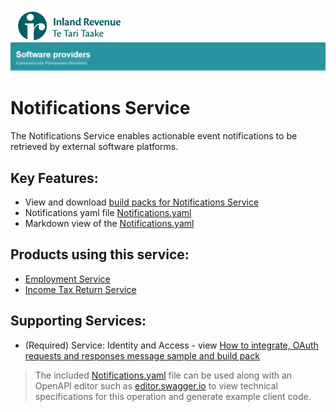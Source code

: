 ![IRD logo](../Images/IRlogo.gif)
![Software Dev](../Images/SoftwareDev.png)

# Notifications Service 

The Notifications Service enables actionable event notifications to be retrieved by external software platforms.  

## Key Features:
* View and download [build packs for Notifications Service](Gateway%20Services%20Build%20Pack%20-%20Notifications.pdf)
* Notifications yaml file [Notifications.yaml](Notifications.yaml)
* Markdown view of the [Notifications.yaml](Notifications.md)

## Products using this service:

* [Employment Service](../Product%20-%20Payday%20Filing%2FEmployee%20Details)
* [Income Tax Return Service](../Product%20-%20Income%20Tax)  

## Supporting Services:

* (Required) Service: Identity and Access - view [How to integrate, OAuth requests and responses message sample and build pack](../Service%20-%20Identity%20and%20Access/Latest/) 

>The included [Notifications.yaml](Notifications.yaml) file can be used along with an 
OpenAPI editor such as [editor.swagger.io](https://editor.swagger.io) to view technical specifications for this operation and generate example client code. 